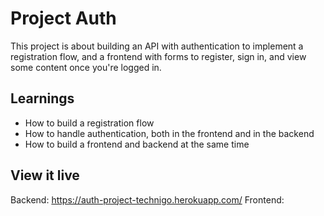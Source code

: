 # Project Auth
This project is about building an API with authentication to implement a registration flow, and a frontend with forms to register, sign in, and view some content once you're logged in.

## Learnings

- How to build a registration flow
- How to handle authentication, both in the frontend and in the backend
- How to build a frontend and backend at the same time

## View it live

Backend: https://auth-project-technigo.herokuapp.com/
Frontend: 
